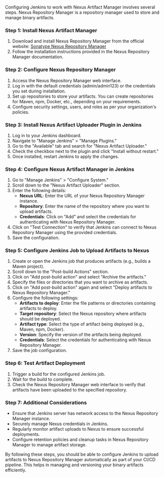 Configuring Jenkins to work with Nexus Artifact Manager involves several steps. Nexus Repository Manager is a repository manager used to store and manage binary artifacts.

### Step 1: Install Nexus Artifact Manager
1. Download and install Nexus Repository Manager from the official website: [Sonatype Nexus Repository Manager](https://www.sonatype.com/nexus/repository-oss)
2. Follow the installation instructions provided in the Nexus Repository Manager documentation.

### Step 2: Configure Nexus Repository Manager
1. Access the Nexus Repository Manager web interface.
2. Log in with the default credentials (admin/admin123) or the credentials you set during installation.
3. Set up repositories to store your artifacts. You can create repositories for Maven, npm, Docker, etc., depending on your requirements.
4. Configure security settings, users, and roles as per your organization's policies.

### Step 3: Install Nexus Artifact Uploader Plugin in Jenkins
1. Log in to your Jenkins dashboard.
2. Navigate to "Manage Jenkins" > "Manage Plugins."
3. Go to the "Available" tab and search for "Nexus Artifact Uploader."
4. Check the checkbox next to the plugin and click "Install without restart."
5. Once installed, restart Jenkins to apply the changes.

### Step 4: Configure Nexus Artifact Manager in Jenkins
1. Go to "Manage Jenkins" > "Configure System."
2. Scroll down to the "Nexus Artifact Uploader" section.
3. Enter the following details:
   - **Nexus URL**: Enter the URL of your Nexus Repository Manager instance.
   - **Repository**: Enter the name of the repository where you want to upload artifacts.
   - **Credentials**: Click on "Add" and select the credentials for authenticating with Nexus Repository Manager.
4. Click on "Test Connection" to verify that Jenkins can connect to Nexus Repository Manager using the provided credentials.
5. Save the configuration.

### Step 5: Configure Jenkins Job to Upload Artifacts to Nexus
1. Create or open the Jenkins job that produces artifacts (e.g., builds a Maven project).
2. Scroll down to the "Post-build Actions" section.
3. Click on "Add post-build action" and select "Archive the artifacts."
4. Specify the files or directories that you want to archive as artifacts.
5. Click on "Add post-build action" again and select "Deploy artifacts to Nexus Repository Manager."
6. Configure the following settings:
   - **Artifacts to deploy**: Enter the file patterns or directories containing artifacts to deploy.
   - **Target repository**: Select the Nexus repository where artifacts should be deployed.
   - **Artifact type**: Select the type of artifact being deployed (e.g., Maven, npm, Docker).
   - **Version**: Specify the version of the artifacts being deployed.
   - **Credentials**: Select the credentials for authenticating with Nexus Repository Manager.
7. Save the job configuration.

### Step 6: Test Artifact Deployment
1. Trigger a build for the configured Jenkins job.
2. Wait for the build to complete.
3. Check the Nexus Repository Manager web interface to verify that artifacts have been uploaded to the specified repository.

### Step 7: Additional Considerations
- Ensure that Jenkins server has network access to the Nexus Repository Manager instance.
- Securely manage Nexus credentials in Jenkins.
- Regularly monitor artifact uploads to Nexus to ensure successful deployments.
- Configure retention policies and cleanup tasks in Nexus Repository Manager to manage artifact storage.

By following these steps, you should be able to configure Jenkins to upload artifacts to Nexus Repository Manager automatically as part of your CI/CD pipeline. This helps in managing and versioning your binary artifacts efficiently.
